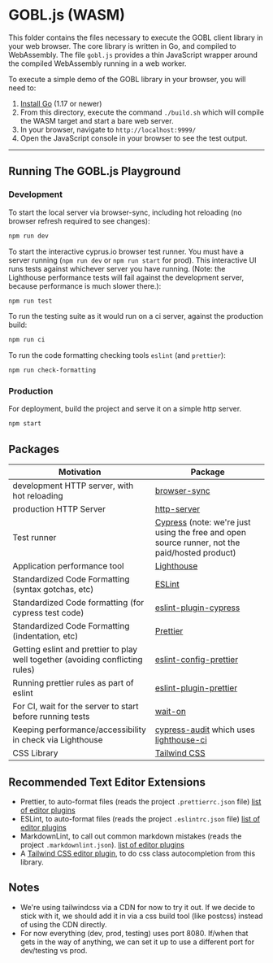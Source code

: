 # GOBL.js (WASM)

This folder contains the files necessary to execute the GOBL client library in your web browser. The core library is written in Go, and compiled to WebAssembly.  The file `gobl.js` provides a thin JavaScript wrapper around the compiled WebAssembly running in a web worker.

To execute a simple demo of the GOBL library in your browser, you will need to:

1. [Install Go](https://go.dev/dl/) (1.17 or newer)
2. From this directory, execute the command `./build.sh` which will compile the WASM target and start a bare web server.
3. In your browser, navigate to `http://localhost:9999/`
4. Open the JavaScript console in your browser to see the test output.

---

## Running The GOBL.js Playground

### Development

To start the local server via browser-sync, including hot reloading (no browser refresh required to see changes):

```bash
npm run dev
```

To start the interactive cyprus.io browser test runner. You must have a server running (`npm run dev` or `npm run start` for prod). This interactive UI runs tests against whichever server you have running. (Note: the Lighthouse performance tests will fail against the development server, because performance is much slower there.):

```bash
npm run test
```

To run the testing suite as it would run on a ci server, against the production build:

```bash
npm run ci
```

To run the code formatting checking tools `eslint` (and `prettier`):

```bash
npm run check-formatting
```

### Production

For deployment, build the project and serve it on a simple http server.

```bash
npm start
```

## Packages

| Motivation | Package |
| -- | -- |
| development HTTP server, with hot reloading | [browser-sync](https://browsersync.io/) |
| production HTTP Server | [http-server](https://github.com/http-party/http-server) |
| Test runner | [Cypress](https://www.cypress.io/) (note: we're just using the free and open source runner, not the paid/hosted product) |
| Application performance tool | [Lighthouse](https://developers.google.com/web/tools/lighthouse) |
| Standardized Code Formatting (syntax gotchas, etc) | [ESLint](https://eslint.org/) |
| Standardized Code formatting (for cypress test code) | [eslint-plugin-cypress](https://github.com/cypress-io/eslint-plugin-cypress) |
| Standardized Code Formatting (indentation, etc) | [Prettier](https://prettier.io/) |
| Getting eslint and prettier to play well together (avoiding conflicting rules) | [eslint-config-prettier](https://github.com/prettier/eslint-config-prettier) |
| Running prettier rules as part of eslint | [eslint-plugin-prettier](https://github.com/prettier/eslint-plugin-prettier) |
| For CI, wait for the server to start before running tests | [wait-on](https://github.com/jeffbski/wait-on) |
| Keeping performance/accessibility in check via Lighthouse | [cypress-audit](https://mfrachet.github.io/cypress-audit/) which uses [lighthouse-ci](https://github.com/GoogleChrome/lighthouse-ci) |
| CSS Library | [Tailwind CSS](https://tailwindcss.com/) |

## Recommended Text Editor Extensions

* Prettier, to auto-format files (reads the project `.prettierrc.json` file) [list of editor plugins](https://prettier.io/docs/en/editors.html)
* ESLint, to auto-format files (reads the project `.eslintrc.json` file) [list of editor plugins](https://eslint.org/docs/user-guide/integrations#editors)
* MarkdownLint, to call out common markdown mistakes (reads the project `.markdownlint.json`). [list of editor plugins](https://github.com/DavidAnson/markdownlint#related)
* A [Tailwind CSS editor plugin](https://tailwindcss.com/docs/editor-setup), to do css class autocompletion from this library.

## Notes

* We're using tailwindcss via a CDN for now to try it out. If we decide to stick with it, we should add it in via a css build tool (like postcss) instead of using the CDN directly.
* For now everything (dev, prod, testing) uses port 8080. If/when that gets in the way of anything, we can set it up to use a different port for dev/testing vs prod.
